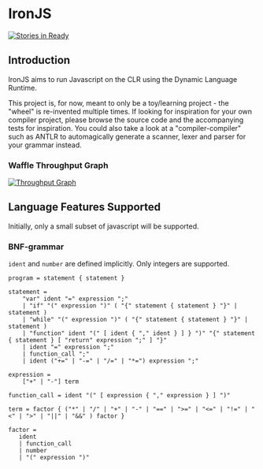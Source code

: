 # IronJS

[![Stories in Ready](https://badge.waffle.io/johanstenberg92/IronJS.svg?label=ready&title=Ready)](http://waffle.io/johanstenberg92/IronJS)

## Introduction
IronJS aims to run Javascript on the CLR using the Dynamic Language Runtime.

This project is, for now, meant to only be a toy/learning project - the "wheel"
is re-invented multiple times. If looking for inspiration for your own compiler project,
please browse the source code and the accompanying tests for inspiration. You could also
take a look at a "compiler-compiler" such as ANTLR to automagically generate a scanner,
lexer and parser for your grammar instead.

### Waffle Throughput Graph

[![Throughput Graph](https://graphs.waffle.io/johanstenberg92/IronJS/throughput.svg)](https://waffle.io/johanstenberg92/IronJS/metrics/throughput)

## Language Features Supported
Initially, only a small subset of javascript will be supported.

### BNF-grammar
`ident` and `number` are defined implicitly. Only integers are supported.

```
program = statement { statement }

statement =
    "var" ident "=" expression ";"
	| "if" "(" expression ")" ( "{" statement { statement } "}" | statement )
	| "while" "(" expression ")" ( "{" statement { statement } "}" | statement )
	| "function" ident "(" [ ident { "," ident } ] } ")" "{" statement { statement } [ "return" expression ";" ] "}"
	| ident "=" expression ";"
	| function_call ";"
	| ident ("+=" | "-=" | "/=" | "*=") expression ";"

expression = 
    ["+" | "-"] term

function_call = ident "(" [ expression { "," expression } ] ")"

term = factor { ("*" | "/" | "+" | "-" | "==" | ">=" | "<=" | "!=" | "<" | ">" | "||" | "&&" ) factor }

factor =
   ident
   | function_call
   | number
   | "(" expression ")"
```